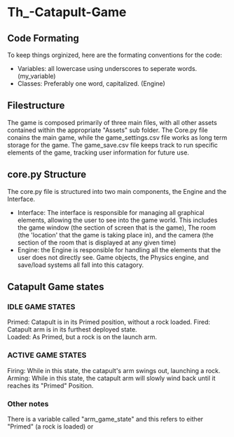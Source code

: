 # Th_-Catapult-Game

## Code Formating
To keep things orginized, here are the formating conventions for the code:
- Variables:  all lowercase using underscores to seperate words.  (my_variable)
- Classes: Preferably one word, capitalized.  (Engine)

## Filestructure
The game is composed primarily of three main files, with all other assets contained within the appropriate "Assets" sub folder.  The Core.py file conains the main game, while the game_settings.csv file works as long term storage for the game.  The game_save.csv file keeps track to run specific elements of the game, tracking user information for future use.

## core.py Structure
The core.py file is structured into two main components, the Engine and the Interface.
- Interface:  The interface is responsible for managing all graphical elements, allowing the user to see into the game world.  This includes the game window (the section of screen that is the game), The room (the 'location' that the game is taking place in), and the camera (the section of the room that is displayed at any given time)
- Engine: the Engine is responsible for handling all the elements that the user does not directly see.  Game objects, the Physics engine, and save/load systems all fall into this catagory.  


## Catapult Game states
### IDLE GAME STATES

Primed: Catapult is in its Primed position, without a rock loaded.
Fired: Catapult arm is in its furthest deployed state.  
Loaded: As Primed, but a rock is on the launch arm.

### ACTIVE GAME STATES

Firing: While in this state, the catapult's arm swings out, launching a rock.
Arming: While in this state, the catapult arm will slowly wind back until it reaches its "Primed" Position.

### Other notes
There is a variable called "arm_game_state" and this refers to either "Primed" (a rock is loaded) or 

